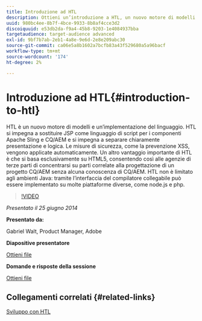 ```yaml
---
title: Introduzione ad HTL
description: Ottieni un’introduzione a HTL, un nuovo motore di modelli e implementazione del linguaggio. HTL si impegna a sostituire JSP come linguaggio di script per i componenti Apache Sling e CQ/AEM e si impegna a separare chiaramente presentazione e logica.
uuid: 980bc4ee-8b7f-4bce-9933-8b8af4cce3d2
discoiquuid: e53db2da-f9a4-45b8-9203-1e4084937bba
targetaudience: target-audience advanced
exl-id: 9bf7b7ab-2eb1-4a8e-9e6d-2e8e209abc30
source-git-commit: ca06e5a8b1602a7bcfb83a43f529680a5a96bacf
workflow-type: tm+mt
source-wordcount: '174'
ht-degree: 2%

---
```


# Introduzione ad HTL{#introduction-to-htl}

HTL è un nuovo motore di modelli e un’implementazione del linguaggio. HTL si impegna a sostituire JSP come linguaggio di script per i componenti Apache Sling e CQ/AEM e si impegna a separare chiaramente presentazione e logica. Le misure di sicurezza, come la prevenzione XSS, vengono applicate automaticamente. Un altro vantaggio importante di HTL è che si basa esclusivamente su HTML5, consentendo così alle agenzie di terze parti di concentrarsi su parti correlate alla progettazione di un progetto CQ/AEM senza alcuna conoscenza di CQ/AEM. HTL non è limitato agli ambienti Java: tramite l’interfaccia del compilatore collegabile può essere implementato su molte piattaforme diverse, come node.js e php.

>[!VIDEO](https://video.tv.adobe.com/v/19504/?quality=9)

*Presentato il 25 giugno 2014*

**Presentato da:**

Gabriel Walt, Product Manager, Adobe

**Diapositive presentatore**

[Ottieni file](assets/sightly-component-development.pdf)

**Domande e risposte della sessione**

[Ottieni file](assets/introduction-to-sightly-q-as.pdf)

## Collegamenti correlati {#related-links}

[Sviluppo con HTL](https://docs.adobe.com/docs/en/htl/overview.html?wcmmode=disabled)

<!--
[Get back to the Overview](https://helpx.adobe.com/experience-manager/kt/eseminars/gems/aem-index.html)
-->
